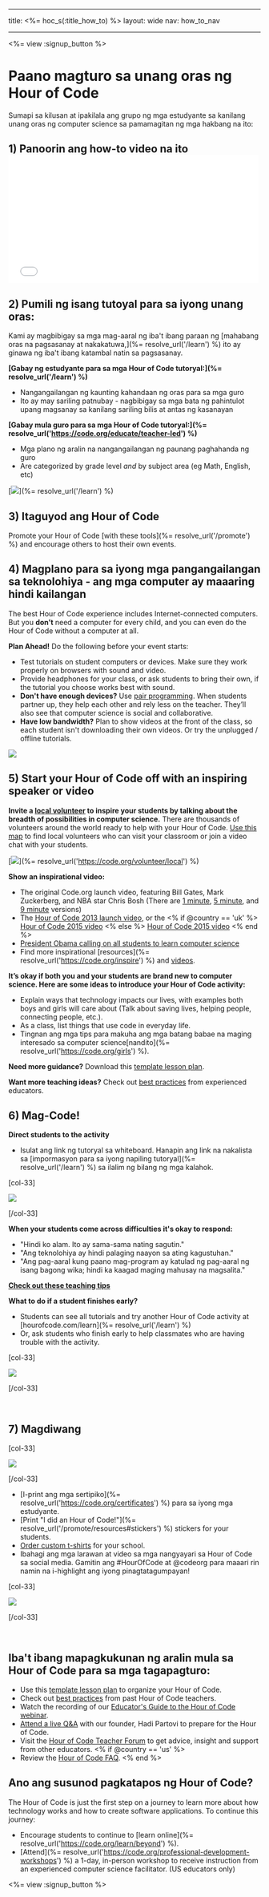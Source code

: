 * * *

title: <%= hoc_s(:title_how_to) %> layout: wide nav: how_to_nav

* * *

<%= view :signup_button %>

# Paano magturo sa unang oras ng Hour of Code

Sumapi sa kilusan at ipakilala ang grupo ng mga estudyante sa kanilang unang oras ng computer science sa pamamagitan ng mga hakbang na ito:

## 1) Panoorin ang how-to video na ito <iframe width="500" height="255" src="//www.youtube.com/embed/SrnvvWDm73k" frameborder="0" allowfullscreen></iframe> 

## 2) Pumili ng isang tutoyal para sa iyong unang oras:

Kami ay magbibigay sa mga mag-aaral ng iba't ibang paraan ng [mahabang oras na pagsasanay at nakakatuwa,](%= resolve_url('/learn') %) ito ay ginawa ng iba't ibang katambal natin sa pagsasanay.

**[Gabay ng estudyante para sa mga Hour of Code tutoryal:](%= resolve_url('/learn') %)**

  * Nangangailangan ng kaunting kahandaan ng oras para sa mga guro
  * Ito ay may sariling patnubay - nagbibigay sa mga bata ng pahintulot upang magsanay sa kanilang sariling bilis at antas ng kasanayan

**[Gabay mula guro para sa mga Hour of Code tutoryal:](%= resolve_url('https://code.org/educate/teacher-led') %)**

  * Mga plano ng aralin na nangangailangan ng paunang paghahanda ng guro
  * Are categorized by grade level *and* by subject area (eg Math, English, etc)

[![](/images/fit-700/tutorials.png)](%= resolve_url('/learn') %)

## 3) Itaguyod ang Hour of Code

Promote your Hour of Code [with these tools](%= resolve_url('/promote') %) and encourage others to host their own events.

## 4) Magplano para sa iyong mga pangangailangan sa teknolohiya - ang mga computer ay maaaring hindi kailangan

The best Hour of Code experience includes Internet-connected computers. But you **don’t** need a computer for every child, and you can even do the Hour of Code without a computer at all.

**Plan Ahead!** Do the following before your event starts:

  * Test tutorials on student computers or devices. Make sure they work properly on browsers with sound and video.
  * Provide headphones for your class, or ask students to bring their own, if the tutorial you choose works best with sound.
  * **Don't have enough devices?** Use [pair programming](https://www.youtube.com/watch?v=vgkahOzFH2Q). When students partner up, they help each other and rely less on the teacher. They’ll also see that computer science is social and collaborative.
  * **Have low bandwidth?** Plan to show videos at the front of the class, so each student isn't downloading their own videos. Or try the unplugged / offline tutorials.

![](/images/fit-350/group_ipad.jpg)

## 5) Start your Hour of Code off with an inspiring speaker or video

**Invite a [local volunteer](https://code.org/volunteer/local) to inspire your students by talking about the breadth of possibilities in computer science.** There are thousands of volunteers around the world ready to help with your Hour of Code. [Use this map](https://code.org/volunteer/local) to find local volunteers who can visit your classroom or join a video chat with your students.

[![](/images/fit-300/volunteer-map.png)](%= resolve_url('https://code.org/volunteer/local') %)

**Show an inspirational video:**

  * The original Code.org launch video, featuring Bill Gates, Mark Zuckerberg, and NBA star Chris Bosh (There are [1 minute](https://www.youtube.com/watch?v=qYZF6oIZtfc), [5 minute](https://www.youtube.com/watch?v=nKIu9yen5nc), and [9 minute](https://www.youtube.com/watch?v=dU1xS07N-FA) versions)
  * The [Hour of Code 2013 launch video](https://www.youtube.com/watch?v=FC5FbmsH4fw), or the <% if @country == 'uk' %> [Hour of Code 2015 video](https://www.youtube.com/watch?v=7L97YMYqLHc) <% else %> [Hour of Code 2015 video](https://www.youtube.com/watch?v=7L97YMYqLHc) <% end %>
  * [President Obama calling on all students to learn computer science](https://www.youtube.com/watch?v=6XvmhE1J9PY)
  * Find more inspirational [resources](%= resolve_url('https://code.org/inspire') %) and [videos](https://www.youtube.com/playlist?list=PLzdnOPI1iJNfpD8i4Sx7U0y2MccnrNZuP).

**It’s okay if both you and your students are brand new to computer science. Here are some ideas to introduce your Hour of Code activity:**

  * Explain ways that technology impacts our lives, with examples both boys and girls will care about (Talk about saving lives, helping people, connecting people, etc.).
  * As a class, list things that use code in everyday life.
  * Tingnan ang mga tips para makuha ang mga batang babae na maging interesado sa computer science[nandito](%= resolve_url('https://code.org/girls') %).

**Need more guidance?** Download this [template lesson plan](/files/EducatorHourofCodeLessonPlanOutline.docx).

**Want more teaching ideas?** Check out [best practices](http://www.slideshare.net/TeachCode/hour-of-code-best-practices-for-successful-educators-51273466) from experienced educators.

## 6) Mag-Code!

**Direct students to the activity**

  * Isulat ang link ng tutoryal sa whiteboard. Hanapin ang link na nakalista sa [impormasyon para sa iyong napiling tutoryal](%= resolve_url('/learn') %) sa ilalim ng bilang ng mga kalahok.

[col-33]

![](/images/fit-300/group_ar.jpg)

[/col-33]

**When your students come across difficulties it's okay to respond:**

  * "Hindi ko alam. Ito ay sama-sama nating sagutin."
  * "Ang teknolohiya ay hindi palaging naayon sa ating kagustuhan."
  * "Ang pag-aaral kung paano mag-program ay katulad ng pag-aaral ng isang bagong wika; hindi ka kaagad maging mahusay na magsalita."

**[Check out these teaching tips](http://www.code.org/files/CSTT_IntroducingCS.PDF)**

**What to do if a student finishes early?**

  * Students can see all tutorials and try another Hour of Code activity at [hourofcode.com/learn](%= resolve_url('/learn') %)
  * Or, ask students who finish early to help classmates who are having trouble with the activity.

[col-33]

![](/images/fit-250/highschoolgirls.jpeg)

[/col-33]

<p style="clear:both">
  &nbsp;
</p>

## 7) Magdiwang

[col-33]

![](/images/fit-300/boy-certificate.jpg)

[/col-33]

  * [I-print ang mga sertipiko](%= resolve_url('https://code.org/certificates') %) para sa iyong mga estudyante.
  * [Print "I did an Hour of Code!"](%= resolve_url('/promote/resources#stickers') %) stickers for your students.
  * [Order custom t-shirts](http://blog.code.org/post/132608499493/hour-of-code-shirts-and-more) for your school.
  * Ibahagi ang mga larawan at video sa mga nangyayari sa Hour of Code sa social media. Gamitin ang #HourOfCode at @codeorg para maaari rin namin na i-highlight ang iyong pinagtatagumpayan!

[col-33]

![](/images/fit-260/highlight-certificates.jpg)

[/col-33]

<p style="clear:both">
  &nbsp;
</p>

## Iba't ibang mapagkukunan ng aralin mula sa Hour of Code para sa mga tagapagturo:

  * Use this [template lesson plan](/files/EducatorHourofCodeLessonPlanOutline.docx) to organize your Hour of Code.
  * Check out [best practices](http://www.slideshare.net/TeachCode/hour-of-code-best-practices-for-successful-educators-51273466) from past Hour of Code teachers. 
  * Watch the recording of our [Educator's Guide to the Hour of Code webinar](https://youtu.be/EJeMeSW2-Mw).
  * [Attend a live Q&A](http://www.eventbrite.com/e/ask-your-final-questions-and-prepare-for-the-2015-hour-of-code-with-codeorg-founder-hadi-partovi-tickets-17987437911) with our founder, Hadi Partovi to prepare for the Hour of Code.
  * Visit the [Hour of Code Teacher Forum](http://forum.code.org/c/plc/hour-of-code) to get advice, insight and support from other educators. <% if @country == 'us' %>
  * Review the [Hour of Code FAQ](https://support.code.org/hc/en-us/categories/200147083-Hour-of-Code). <% end %>

## Ano ang susunod pagkatapos ng Hour of Code?

The Hour of Code is just the first step on a journey to learn more about how technology works and how to create software applications. To continue this journey:

  * Encourage students to continue to [learn online](%= resolve_url('https://code.org/learn/beyond') %).
  * [Attend](%= resolve_url('https://code.org/professional-development-workshops') %) a 1-day, in-person workshop to receive instruction from an experienced computer science facilitator. (US educators only)

<%= view :signup_button %>